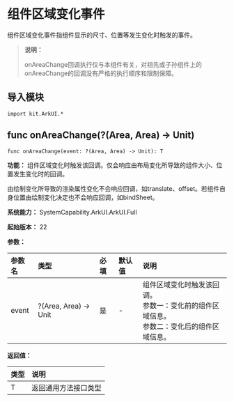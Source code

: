 # 组件区域变化事件

组件区域变化事件指组件显示的尺寸、位置等发生变化时触发的事件。

> **说明：**
>
> onAreaChange回调执行仅与本组件有关，对祖先或子孙组件上的onAreaChange的回调没有严格的执行顺序和限制保障。

## 导入模块

```cangjie
import kit.ArkUI.*
```

## func onAreaChange(?(Area, Area) -> Unit)

```cangjie
func onAreaChange(event: ?(Area, Area) -> Unit): T
```

**功能：** 组件区域变化时触发该回调。仅会响应由布局变化所导致的组件大小、位置发生变化时的回调。

由绘制变化所导致的渲染属性变化不会响应回调，如translate、offset。若组件自身位置由绘制变化决定也不会响应回调，如bindSheet。

**系统能力：** SystemCapability.ArkUI.ArkUI.Full

**起始版本：** 22

**参数：**

|参数名|类型|必填|默认值|说明|
|:---|:---|:---|:---|:---|
|event|?(Area, Area) -> Unit|是|-|组件区域变化时触发该回调。<br/>参数一：变化前的组件区域信息。<br/>参数二：变化后的组件区域信息。|

**返回值：**

|类型|说明|
|:---|:---|
|T|返回通用方法接口类型|